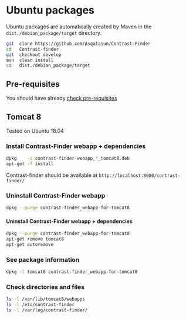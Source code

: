# Ubuntu packages

Ubuntu packages are automatically created by Maven in the `dist./debian_package/target` directory.

```bash
git  clone https://github.com/Asqatasun/Contrast-Finder
cd   Contrast-finder
git  checkout develop
mvn  clean install
cd   dist./debian_package/target
```


## Pre-requisites
You should have already [check pre-requisites](webapp_Pre-requisites.md)


## Tomcat 8

Tested on Ubuntu 18.04 

### Install Contrast-Finder webapp  + dependencies
```bash
dpkg    -i contrast-finder-webapp_*_tomcat8.deb
apt-get -f install
```
Contrast-finder should be available at `http://localhost:8080/contrast-finder/`

### Uninstall Contrast-Finder webapp
```bash
dpkg --purge contrast-finder_webapp-for-tomcat8
```

#### Uninstall Contrast-Finder webapp  + dependencies
```bash
dpkg --purge contrast-finder_webapp-for-tomcat8
apt-get remove tomcat8
apt-get autoremove
```

### See package information
```bash
dpkg -l tomcat8 contrast-finder_webapp-for-tomcat8
```

### Check directories and files
```bash
ls -l /var/lib/tomcat8/webapps
ls -l /etc/contrast-finder
ls -l /var/log/contrast-finder/
```

